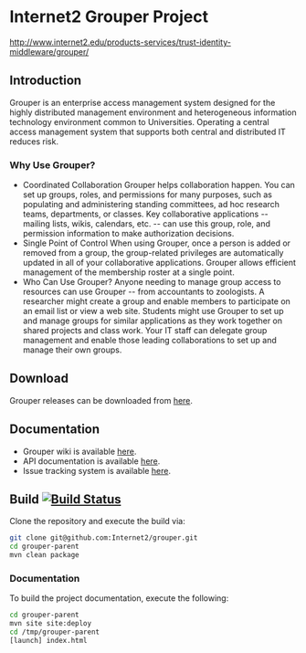 Internet2 Grouper Project
=========================

http://www.internet2.edu/products-services/trust-identity-middleware/grouper/

## Introduction

Grouper is an enterprise access management system designed for the highly distributed management environment and heterogeneous information technology environment common to Universities. Operating a central access management system that supports both central and distributed IT reduces risk.

### Why Use Grouper?
- Coordinated Collaboration Grouper helps collaboration happen. You can set up groups, roles, and permissions for many purposes, such as populating and administering standing committees, ad hoc research teams, departments, or classes. Key collaborative applications -- mailing lists, wikis, calendars, etc. -- can use this group, role, and permission information to make authorization decisions.
- Single Point of Control When using Grouper, once a person is added or removed from a group, the group-related privileges are automatically updated in all of your collaborative applications. Grouper allows efficient management of the membership roster at a single point.
- Who Can Use Grouper? Anyone needing to manage group access to resources can use Grouper -- from accountants to zoologists. A researcher might create a group and enable members to participate on an email list or view a web site. Students might use Grouper to set up and manage groups for similar applications as they work together on shared projects and class work. Your IT staff can delegate group management and enable those leading collaborations to set up and manage their own groups.

## Download

Grouper releases can be downloaded from [here](https://spaces.internet2.edu/display/Grouper/Grouper+Downloads).

## Documentation

* Grouper wiki is available [here](https://spaces.internet2.edu/display/Grouper/Grouper+Wiki+Home).
* API documentation is available [here](http://internet2.github.io/grouper/).
* Issue tracking system is available [here](https://bugs.internet2.edu/jira/browse/GRP).

## Build [![Build Status](https://api.travis-ci.org/Internet2/grouper.png)](http://travis-ci.org/Internet2/grouper)

Clone the repository and execute the build via:

```bash
git clone git@github.com:Internet2/grouper.git
cd grouper-parent
mvn clean package
```

### Documentation
To build the project documentation, execute the following:

```bash
cd grouper-parent
mvn site site:deploy
cd /tmp/grouper-parent
[launch] index.html
```
